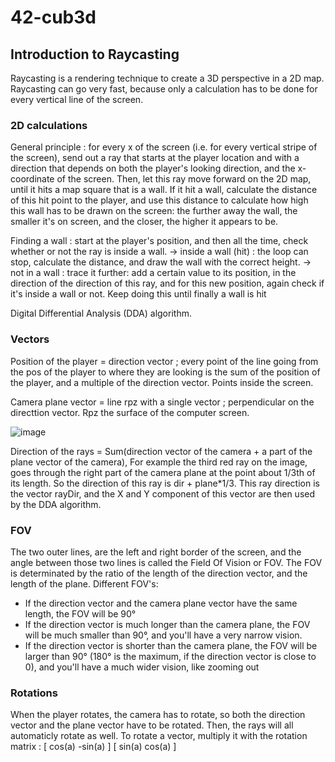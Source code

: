 # 42-cub3d

## Introduction to Raycasting

Raycasting is a rendering technique to create a 3D perspective in a 2D map. Raycasting can go very fast, because only a calculation has to be done for every vertical line of the screen.

### 2D calculations

General principle : for every x of the screen (i.e. for every vertical stripe of the screen), send out a ray that starts at the player location and with a direction that depends on both the player's looking direction, and the x-coordinate of the screen. Then, let this ray move forward on the 2D map, until it hits a map square that is a wall. If it hit a wall, calculate the distance of this hit point to the player, and use this distance to calculate how high this wall has to be drawn on the screen: the further away the wall, the smaller it's on screen, and the closer, the higher it appears to be. 

Finding a wall : start at the player's position, and then all the time, check whether or not the ray is inside a wall. 
-> inside a wall (hit)  : the loop can stop, calculate the distance, and draw the wall with the correct height. 
-> not in a wall : trace it further: add a certain value to its position, in the direction of the direction of this ray, and for this new position, again check if it's inside a wall or not. Keep doing this until finally a wall is hit


Digital Differential Analysis (DDA) algorithm.

### Vectors 

Position of the player = direction vector ; every point of the line going from the pos of the player to where they are looking  is the sum of the position of the player, and a multiple of the direction vector. Points inside the screen.

Camera plane vector = line rpz with a single vector ; perpendicular on the directtion vector. Rpz the surface of the computer screen.

![image](https://github.com/user-attachments/assets/52f8eb49-c171-4320-abf6-7dbf83123af6)

Direction of the rays = Sum(direction vector of the camera +  a part of the plane vector of the camera), For example the third red ray on the image, goes through the right part of the camera plane at the point about 1/3th of its length. So the direction of this ray is dir + plane*1/3. This ray direction is the vector rayDir, and the X and Y component of this vector are then used by the DDA algorithm.

### FOV
The two outer lines, are the left and right border of the screen, and the angle between those two lines is called the Field Of Vision or FOV. The FOV is determinated by the ratio of the length of the direction vector, and the length of the plane. 
Different FOV's:
  - If the direction vector and the camera plane vector have the same length, the FOV will be 90°
  - If the direction vector is much longer than the camera plane, the FOV will be much smaller than 90°, and you'll have a very narrow vision.
  - If the direction vector is shorter than the camera plane, the FOV will be larger than 90° (180° is the maximum, if the direction vector is close to 0), and you'll have a much wider vision, like zooming out

### Rotations

When the player rotates, the camera has to rotate, so both the direction vector and the plane vector have to be rotated. Then, the rays will all automaticly rotate as well.
To rotate a vector, multiply it with the rotation matrix :
[ cos(a) -sin(a) ]
[ sin(a)  cos(a) ]

